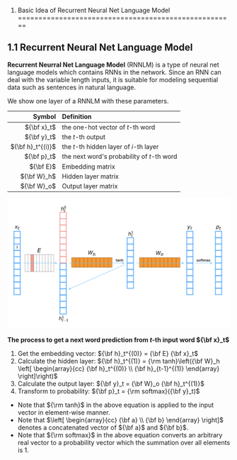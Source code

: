 1. Basic Idea of Recurrent Neural Net Language Model
=====================================================

1.1 Recurrent Neural Net Language Model
---------------------------------------

**Recurrent Neurral Net Language Model** (RNNLM) is a type of neural net language models which contains RNNs in the network. Since an RNN can deal with the variable length inputs, it is suitable for modeling sequential data such as sentences in natural language.

We show one layer of a RNNLM with these parameters.

| Symbol | Definition |
|-------:|:-----------|
| ${\bf x}_t$ | the one-hot vector of $t$-th word |
| ${\bf y}_t$ | the $t$-th output |
| ${\bf h}_t^{(i)}$ | the $t$-th hidden layer of $i$-th layer |
| ${\bf p}_t$ | the next word's probability of $t$-th word |
| ${\bf E}$ | Embedding matrix |
| ${\bf W}_h$ | Hidden layer matrix |
| ${\bf W}_o$ | Output layer matrix |


![rnnlm](rnnlm.png)

**The process to get a next word prediction from $t$-th input word ${\bf x}_t$**

1. Get the embedding vector: ${\bf h}_t^{(0)} = {\bf E} {\bf x}_t$
2. Calculate the hidden layer: ${\bf h}_t^{(1)} = {\rm tanh}\left({\bf W}_h \left[ \begin{array}{cc} {\bf h}_t^{(0)} \\ {\bf h}_{t-1}^{(1)} \end{array} \right]\right)$
3. Calculate the output layer: ${\bf y}_t = {\bf W}_o {\bf h}_t^{(1)}$
4. Transform to probability: ${\bf p}_t = {\rm softmax}({\bf y}_t)$

- Note that ${\rm tanh}$ in the above equation is applied to the input vector in element-wise manner.
- Note that $\left[ \begin{array}{cc} {\bf a} \\ {\bf b} \end{array} \right]$ denotes a concatenated vector of ${\bf a}$ and ${\bf b}$.
- Note that ${\rm softmax}$ in the above equation converts an arbitrary real vector to a probability vector which the summation over all elements is $1$.
